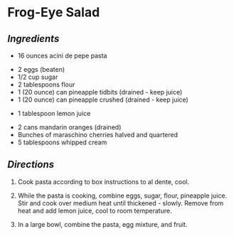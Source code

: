 # Frog-Eye Salad

##  *Ingredients*
- 16 ounces acini de pepe pasta
<!--  -->
- 2 eggs (beaten)
- 1/2 cup sugar
- 2 tablespoons flour
- 1 (20 ounce) can pineapple tidbits (drained - keep juice)
- 1 (20 ounce) can pineapple crushed (drained - keep juice)
<!--  -->
- 1 tablespoon lemon juice
<!--  -->
- 2 cans mandarin oranges (drained)
- Bunches of maraschino cherries halved and quartered
- 5 tablespoons whipped cream

##  *Directions*
1. Cook pasta according to box instructions to al dente, cool.

2. While the pasta is cooking, combine eggs, sugar, flour, pineapple juice. Stir and cook over medium heat until thickened - slowly. Remove from heat and add lemon juice, cool to room temperature.

3. In a large bowl, combine the pasta, egg mixture, and fruit.